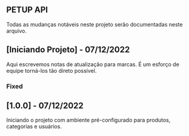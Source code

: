 ## PETUP API

Todas as mudanças notáveis neste projeto serão documentadas neste arquivo.
 
## [Iniciando Projeto] - 07/12/2022
 
Aqui escrevemos notas de atualização para marcas. É um esforço de equipe torná-los tão
direto possível.
 
### Fixed
 
## [1.0.0] - 07/12/2022
  
Iniciando o projeto com ambiente pré-configurado para produtos, categorias e usuários.